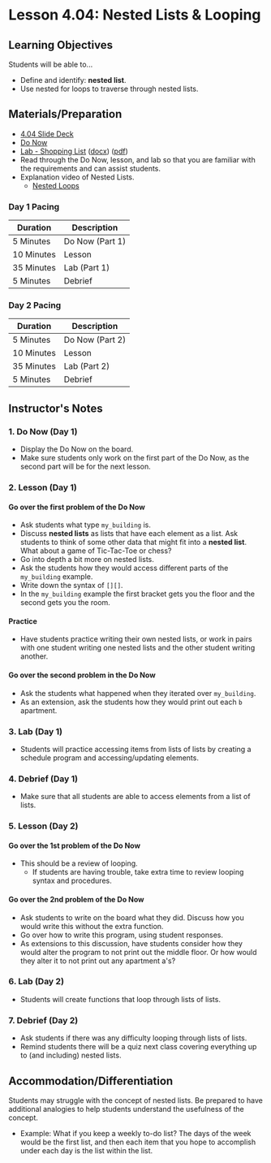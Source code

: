 # Lesson 4.04: Nested Lists & Looping

## Learning Objectives

Students will be able to...

* Define and identify: **nested list**.
* Use nested for loops to traverse through nested lists.

## Materials/Preparation

* [4.04 Slide Deck](https://github.com/TEALSK12/2nd-semester-introduction-to-computer-science/raw/master/units/4_unit/slidedecks/Intro%20Python%204.04%20TEALS.pptx)
* [Do Now][]
* [Lab - Shopping List](lab.md) ([docx][]) ([pdf][])
* Read through the Do Now, lesson, and lab so that you are familiar with the requirements and can assist students.
* Explanation video of Nested Lists.
  * [Nested Loops](https://youtu.be/fyP4SXpkYG4)

### Day 1 Pacing

| **Duration** | **Description** |
| ----------   | -----------     |
| 5 Minutes    | Do Now (Part 1) |
| 10 Minutes   | Lesson          |
| 35 Minutes   | Lab (Part 1)    |
| 5 Minutes    | Debrief         |

### Day 2 Pacing

| **Duration** | **Description** |
| ----------   | -----------     |
| 5 Minutes    | Do Now (Part 2) |
| 10 Minutes   | Lesson          |
| 35 Minutes   | Lab (Part 2)    |
| 5 Minutes    | Debrief         |

## Instructor's Notes

### 1. Do Now (Day 1)

* Display the Do Now on the board.
* Make sure students only work on the first part of the Do Now, as the second part will be for the next lesson.

### 2. Lesson (Day 1)

#### Go over the first problem of the Do Now

* Ask students what type `my_building` is.
* Discuss **nested lists** as lists that have each element as a list. Ask students to think of some other data that might fit into a **nested list**. What about a game of Tic-Tac-Toe or chess?
* Go into depth a bit more on nested lists.
* Ask the students  how they would access different parts of the `my_building` example.
* Write down the syntax of `[][]`.
* In the `my_building` example the first bracket gets you the floor and the second gets you the room.

#### Practice

* Have students practice writing their own nested lists, or work in pairs with one student writing one nested lists and the other student writing another.

#### Go over the second problem in the Do Now

* Ask the students what happened when they iterated over `my_building`.
* As an extension, ask the students how they would print out each `b` apartment.

### 3. Lab (Day 1)

* Students will practice accessing items from lists of lists by creating a schedule program and accessing/updating elements.

### 4. Debrief (Day 1)

* Make sure that all students are able to access elements from a list of lists.

### 5. Lesson (Day 2)

#### Go over the 1st problem of the Do Now

* This should be a review of looping.
  * If students are having trouble, take extra time to review looping syntax and procedures.

#### Go over the 2nd problem of the Do Now

* Ask students to write on the board what they did. Discuss how you would write this without the extra function.
* Go over how to write this program, using student responses.
* As extensions to this discussion, have students consider how they would alter the program to not print out the middle floor. Or how would they alter it to not print out any apartment a's?

### 6. Lab (Day 2)

* Students will create functions that loop through lists of lists.

### 7. Debrief (Day 2)

* Ask students if there was any difficulty looping through lists of lists.
* Remind students there will be a quiz next class covering everything up to (and including) nested lists.

## Accommodation/Differentiation

Students may struggle with the concept of nested lists. Be prepared to have additional analogies to help students understand the usefulness of the concept.

* Example: What if you keep a weekly to-do list? The days of the week would be the first list, and then each item that you hope to accomplish under each day is the list within the list.

[Do Now]: do_now.md
[Lab - Daily Schedule]: lab.md
[pdf]: https://github.com/TEALSK12/2nd-semester-introduction-to-computer-science/raw/master/units/4_unit/04_lesson/lab.pdf
[docx]: https://github.com/TEALSK12/2nd-semester-introduction-to-computer-science/raw/master/units/4_unit/04_lesson/lab.docx
